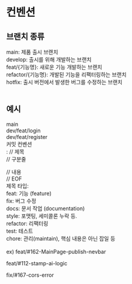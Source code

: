 # 컨벤션
## 브랜치 종류
main: 제품 출시 브랜치<br>
develop: 출시를 위해 개발하는 브랜치<br>
feat/{기능명}: 새로운 기능 개발하는 브랜치<br>
refactor/{기능명}: 개발된 기능을 리팩터링하는 브랜치<br>
hotfix: 출시 버전에서 발생한 버그를 수정하는 브랜치<br>
<br>
## 예시
main<br>
dev/feat/login<br>
dev/feat/register<br>
커밋 컨벤션<br>
<type><is breakchange>: <subject> // 제목<br>
<BLANK LINE> // 구분줄<br>
<body>       // 내용<br>
<BLANK LINE> // EOF<br>
제목 타입: <type><br>
feat: 기능 (feature)<br>
fix: 버그 수정<br>
docs: 문서 작업 (documentation)<br>
style: 포맷팅, 세미콜론 누락 등.<br>
refactor: 리팩터링<br>
test: 테스트<br>
chore: 관리(maintain), 핵심 내용은 아닌 잡일 등<br>
<br>
ex) feat/#162-MainPage-publish-nevbar<br>

feat/#112-stamp-ai-logic<br>

fix/#167-cors-error<br>
